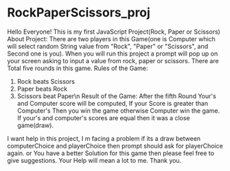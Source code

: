 # RockPaperScissors_proj
Hello Everyone!
This is my first JavaScript Project(Rock, Paper or Scissors)
About Project: There are two players in this Game(one is Computer which will select random String value from "Rock", "Paper" or "Scissors", and Second one is you). When you will run this project a prompt will pop up on your screen asking to input a value from rock, paper or scissors. There are Total five rounds in this game.
Rules of the Game:
1. Rock beats Scissors
2. Paper beats Rock
3. Scissors beat Paper\n
Result of the Game: After the fifth Round Your's and Computer score will be computed, If your Score is greater than Computer's Then you win the game otherwise Computer win the game. If your's and computer's scores are equal then it was a close game(draw).

I want help in this project, I m facing a problem if its a draw between computerChoice and playerChoice then prompt should ask for playerChoice again.
or You have a better Solution for this game then please feel free to give suggestions. Your Help will mean a lot to me.
Thank you.
